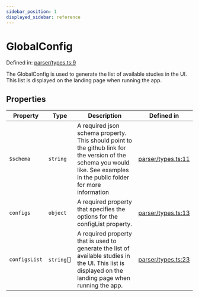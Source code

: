 ```yaml
---
sidebar_position: 1
displayed_sidebar: reference
---
```


# GlobalConfig

Defined in: [parser/types.ts:9](https://github.com/revisit-studies/study/blob/91e343153031618f8f5789851e5b25c288bf8f4a/src/parser/types.ts#L9)

The GlobalConfig is used to generate the list of available studies in the UI.
This list is displayed on the landing page when running the app.

## Properties

| Property | Type | Description | Defined in |
| ------ | ------ | ------ | ------ |
| <a id="$schema"></a> `$schema` | `string` | A required json schema property. This should point to the github link for the version of the schema you would like. See examples in the public folder for more information | [parser/types.ts:11](https://github.com/revisit-studies/study/blob/91e343153031618f8f5789851e5b25c288bf8f4a/src/parser/types.ts#L11) |
| <a id="configs"></a> `configs` | `object` | A required property that specifies the options for the configList property. | [parser/types.ts:13](https://github.com/revisit-studies/study/blob/91e343153031618f8f5789851e5b25c288bf8f4a/src/parser/types.ts#L13) |
| <a id="configslist"></a> `configsList` | `string`[] | A required property that is used to generate the list of available studies in the UI. This list is displayed on the landing page when running the app. | [parser/types.ts:23](https://github.com/revisit-studies/study/blob/91e343153031618f8f5789851e5b25c288bf8f4a/src/parser/types.ts#L23) |
